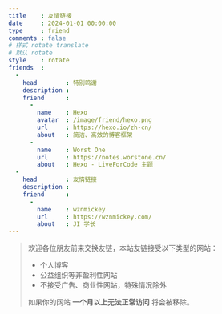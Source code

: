 ```yaml
---
title    : 友情链接
date     : 2024-01-01 00:00:00
type     : friend
comments : false
# 样式 rotate translate  
# 默认 rotate
style    : rotate
friends  : 
  - 
    head        : 特别鸣谢
    description : 
    friend      :
      - 
        name    : Hexo
        avatar  : /image/friend/hexo.png
        url     : https://hexo.io/zh-cn/
        about   : 简洁、高效的博客框架
      - 
        name    : Worst One
        url     : https://notes.worstone.cn/
        about   : Hexo - LiveForCode 主题
  - 
    head        : 友情链接
    description : 
    friend      :
      - 
        name    : wznmickey
        url     : https://wznmickey.com/
        about   : JI 学长
---
```

> 欢迎各位朋友前来交换友链，本站友链接受以下类型的网站：
> - 个人博客
> - 公益组织等非盈利性网站
> - 不接受广告、商业性网站，特殊情况除外
> 
> 如果你的网站 __一个月以上无法正常访问__ 将会被移除。
